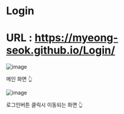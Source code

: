# Login

# URL : https://myeong-seok.github.io/Login/
 
![image](https://user-images.githubusercontent.com/68632605/163720606-c7d5a32d-4b80-483d-bdfe-4e5d5281435a.png)

메인 화면 👆

![image](https://user-images.githubusercontent.com/68632605/163720681-78ee5338-0feb-476d-901c-6bde7516359b.png)

로그인버튼 클릭시 이동되는 화면 👆
